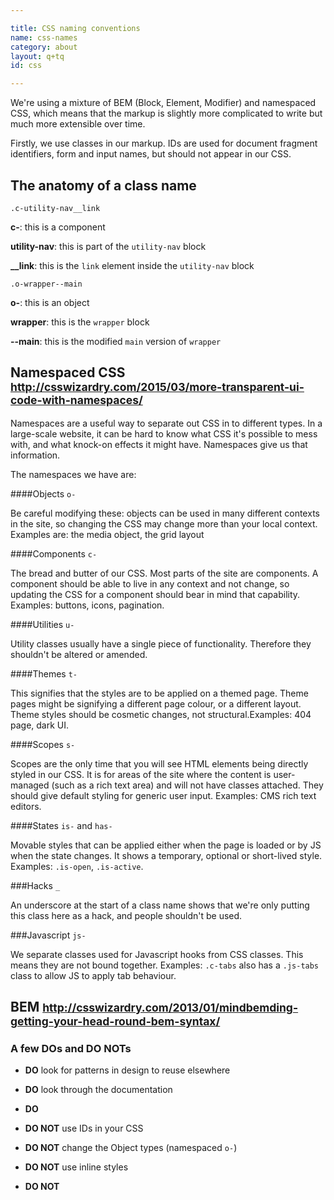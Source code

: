 ```yaml
---

title: CSS naming conventions
name: css-names
category: about
layout: q+tq
id: css

---
```


<p class="lead">We're using a mixture of BEM (Block, Element, Modifier) and namespaced CSS, which means that the markup is slightly more complicated to write but much more extensible over time.</p>

Firstly, we use classes in our markup. IDs are used for document fragment identifiers, form and input names, but should not appear in our CSS.

## The anatomy of a class name

`.c-utility-nav__link`

**c-**: this is a component

**utility-nav**: this is part of the `utility-nav` block

**__link**: this is the `link` element inside the `utility-nav` block

`.o-wrapper--main`

**o-**: this is an object

**wrapper**: this is the `wrapper` block

**--main**: this is the modified `main` version of `wrapper`

## Namespaced CSS <small class="subtitle"><a href="http://csswizardry.com/2015/03/more-transparent-ui-code-with-namespaces/">http://csswizardry.com/2015/03/more-transparent-ui-code-with-namespaces/</a></small>

Namespaces are a useful way to separate out CSS in to different types. In a large-scale website, it can be hard to know what CSS it's possible to mess with, and what knock-on effects it might have. Namespaces give us that information.

The namespaces we have are:

####Objects `o-`

Be careful modifying these: objects can be used in many different contexts in the site, so changing the CSS may change more than your local context. Examples are: the media object, the grid layout

####Components `c-`

The bread and butter of our CSS. Most parts of the site are components. A component should be able to live in any context and not change, so updating the CSS for a component should bear in mind that capability. Examples: buttons, icons, pagination.

####Utilities `u-`

Utility classes usually have a single piece of functionality. Therefore they shouldn't be altered or amended.

####Themes `t-`

This signifies that the styles are to be applied on a themed page. Theme pages might be signifying a different page colour, or a different layout. Theme styles should be cosmetic changes, not structural.Examples: 404 page, dark UI.

####Scopes `s-`

Scopes are the only time that you will see HTML elements being directly styled in our CSS. It is for areas of the site where the content is user-managed (such as a rich text area) and will not have classes attached. They should give default styling for generic user input. Examples: CMS rich text editors.

####States `is-` and `has-`

Movable styles that can be applied either when the page is loaded or by JS when the state changes. It shows a temporary, optional or short-lived style. Examples: `.is-open`, `.is-active`.

###Hacks `_`

An underscore at the start of a class name shows that we're only putting this class here as a hack, and people shouldn't be used.

###Javascript `js-`

We separate classes used for Javascript hooks from CSS classes. This means they are not bound together. Examples: `.c-tabs` also has a `.js-tabs` class to allow JS to apply tab behaviour.

## BEM <small class="subtitle"><a href="http://csswizardry.com/2013/01/mindbemding-getting-your-head-round-bem-syntax/">http://csswizardry.com/2013/01/mindbemding-getting-your-head-round-bem-syntax/</a></small>

### A few DOs and DO NOTs

* **DO** look for patterns in design to reuse elsewhere
* **DO** look through the documentation
* **DO**

* **DO NOT** use IDs in your CSS
* **DO NOT** change the Object types (namespaced `o-`)
* **DO NOT** use inline styles
* **DO NOT**
